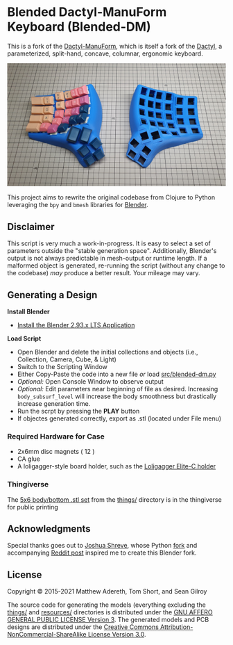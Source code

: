 # Blended Dactyl-ManuForm Keyboard (Blended-DM)
This is a fork of the [Dactyl-ManuForm](https://github.com/tshort/dactyl-keyboard), which is itself a fork of the [Dactyl](https://github.com/adereth/dactyl-keyboard), a parameterized, split-hand, concave, columnar, ergonomic keyboard.

![Glamourshot](resources/glamourshot.jpg)

This project aims to rewrite the original codebase from Clojure to Python leveraging the `bpy` and `bmesh` libraries for [Blender](https://www.blender.org/).



## Disclaimer

This script is very much a work-in-progress. It is easy to select a set of parameters outside the "stable generation space".  Additionally, Blender's output is not always predictable in mesh-output or runtime length.  If a malformed object is generated, re-running the script (without any change to the codebase) *may* produce a better result. Your mileage may vary.



## Generating a Design

**Install Blender**
* [Install the Blender 2.93.x LTS Application](https://www.blender.org/download/lts/2-93/)

**Load Script**
* Open Blender and delete the initial collections and objects (i.e., Collection, Camera, Cube, & Light)
* Switch to the Scripting Window
* Either Copy-Paste the code into a new file *or* load [src/blended-dm.py](src/blended-dm.py)
* *Optional:* Open Console Window to observe output
* *Optional:* Edit parameters near beginning of file as desired. Increasing `body_subsurf_level` will increase the body smoothness but drastically increase generation time.
* Run the scrpt by pressing the **PLAY** button
* If objectes generated correctly, export as .stl (located under File menu)



### Required Hardware for Case
* 2x6mm disc magnets ( 12 )
* CA glue
* A loligagger-style board holder, such as the [Loligagger Elite-C holder](https://dactyl.siskam.link/loligagger-external-holder-elite-c-v1.stl)



### Thingiverse

The [5x6 body/bottom .stl set](https://www.thingiverse.com/thing:4916399) from the [things/](things/) directory is in the thingiverse for public printing


## Acknowledgments

Special thanks goes out to [Joshua Shreve](https://github.com/joshreve), whose Python [fork](https://github.com/joshreve/dactyl-keyboard) and accompanying [Reddit post](https://www.reddit.com/r/ErgoMechKeyboards/comments/ib545p/dactylmanuform_now_in_python_3/) inspired me to create this Blender fork.  

## License

Copyright © 2015-2021 Matthew Adereth, Tom Short, and Sean Gilroy

The source code for generating the models (everything excluding the [things/](things/) and [resources/](resources/) directories is distributed under the [GNU AFFERO GENERAL PUBLIC LICENSE Version 3](LICENSE).  The generated models and PCB designs are distributed under the [Creative Commons Attribution-NonCommercial-ShareAlike License Version 3.0](LICENSE-models).
